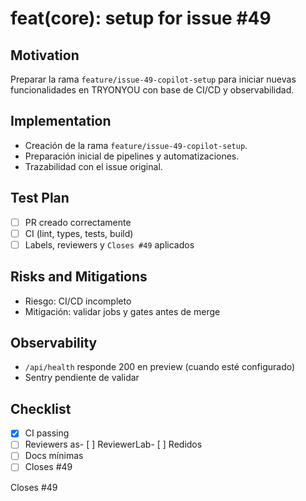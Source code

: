 # feat(core): setup for issue #49

## Motivation
Preparar la rama `feature/issue-49-copilot-setup` para iniciar nuevas funcionalidades en TRYONYOU con base de CI/CD y observabilidad.

## Implementation
- Creación de la rama `feature/issue-49-copilot-setup`.
- Preparación inicial de pipelines y automatizaciones.
- Trazabilidad con el issue original.

## Test Plan
- [ ] PR creado correctamente
- [ ] CI (lint, types, tests, build)
- [ ] Labels, reviewers y `Closes #49` aplicados

## Risks and Mitigations
- Riesgo: CI/CD incompleto
- Mitigación: validar jobs y gates antes de merge

## Observability
- `/api/health` responde 200 en preview (cuando esté configurado)
- Sentry pendiente de validar

## Checklist
- [x] CI passing
- [ ] Reviewers as- [ ] ReviewerLab- [ ] Redidos
- [ ] Docs mínimas
- [ ] Closes #49

Closes #49
